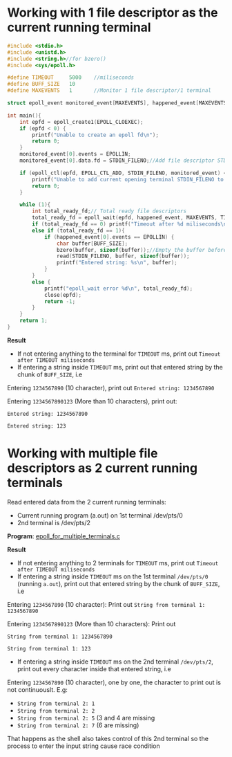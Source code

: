 # Working with 1 file descriptor as the current running terminal

```c
#include <stdio.h>
#include <unistd.h>
#include <string.h>//for bzero()
#include <sys/epoll.h>

#define TIMEOUT     5000    //miliseconds
#define BUFF_SIZE   10
#define MAXEVENTS   1       //Monitor 1 file descriptor/1 terminal

struct epoll_event monitored_event[MAXEVENTS], happened_event[MAXEVENTS];

int main(){
    int epfd = epoll_create1(EPOLL_CLOEXEC);
    if (epfd < 0) {
        printf("Unable to create an epoll fd\n");
        return 0;
    } 
	monitored_event[0].events = EPOLLIN;
	monitored_event[0].data.fd = STDIN_FILENO;//Add file descriptor STDIN_FILENO to monitor

	if (epoll_ctl(epfd, EPOLL_CTL_ADD, STDIN_FILENO, monitored_event) < 0){
		printf("Unable to add current opening terminal STDIN_FILENO to be monitored by epoll\n");
		return 0;
	}

	while (1){
		int total_ready_fd;// Total ready file descriptors
		total_ready_fd = epoll_wait(epfd, happened_event, MAXEVENTS, TIMEOUT);
		if (total_ready_fd == 0) printf("Timeout after %d miliseconds\n", TIMEOUT);
		else if (total_ready_fd == 1){
			if (happened_event[0].events == EPOLLIN) {
				char buffer[BUFF_SIZE];
				bzero(buffer, sizeof(buffer));//Empty the buffer before entering value
				read(STDIN_FILENO, buffer, sizeof(buffer));
				printf("Entered string: %s\n", buffer);
			}
		}
		else {
			printf("epoll_wait error %d\n", total_ready_fd);        
			close(epfd);
			return -1;
		}
	}
    return 1;
}
```

**Result**

* If not entering anything to the terminal for ``TIMEOUT`` ms, print out ``Timeout after TIMEOUT miliseconds``
* If entering a string inside ``TIMEOUT`` ms, print out that entered string by the chunk of ``BUFF_SIZE``, i.e

Entering ``1234567890`` (10 character), print out ``Entered string: 1234567890``

Entering ``1234567890123`` (More than 10 characters), print out: 

``Entered string: 1234567890``

``Entered string: 123``

# Working with multiple file descriptors as 2 current running terminals

Read entered data from the 2 current running terminals:

* Current running program (a.out) on 1st terminal /dev/pts/0
* 2nd terminal is /dev/pts/2

**Program**: [epoll_for_multiple_terminals.c](epoll_for_multiple_terminals.c)

**Result**

* If not entering anything to 2 terminals for ``TIMEOUT`` ms, print out ``Timeout after TIMEOUT miliseconds``
* If entering a string inside ``TIMEOUT`` ms on the 1st terminal ``/dev/pts/0`` (running ``a.out``), print out that entered string by the chunk of ``BUFF_SIZE``, i.e

Entering ``1234567890`` (10 character): Print out ``String from terminal 1: 1234567890``

Entering ``1234567890123`` (More than 10 characters): Print out 

``String from terminal 1: 1234567890``

``String from terminal 1: 123``

* If entering a string inside ``TIMEOUT`` ms on the 2nd terminal ``/dev/pts/2``, print out every character inside that entered string, i.e

Entering ``1234567890`` (10 character), one by one, the character to print out is not continuouslt. E.g:

* ``String from terminal 2: 1``
* ``String from terminal 2: 2``
* ``String from terminal 2: 5`` (3 and 4 are missing
* ``String from terminal 2: 7`` (6 are missing)
 
That happens as the shell also takes control of this 2nd terminal so the process to enter the input string cause race condition
